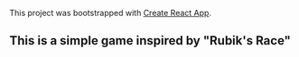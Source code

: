 This project was bootstrapped with [Create React App](https://github.com/facebook/create-react-app).

## This is a simple game inspired by "Rubik's Race"
